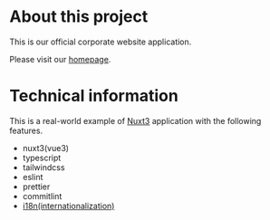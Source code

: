 # About this project

This is our official corporate website application.

Please visit our [homepage](https://kumano-te.com).

# Technical information

This is a real-world example of [Nuxt3](https://nuxt.com/) application with the following features.

- nuxt3(vue3)
- typescript
- tailwindcss
- eslint
- prettier
- commitlint
- [i18n(internationalization)](https://v8.i18n.nuxtjs.org/)
